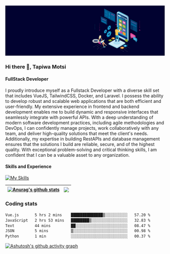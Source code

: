 ![FullStack Developer](https://github.com/Tapiwa-1/Tapiwa-1/blob/main/banner.jpg)
### Hi there 👋, Tapiwa Motsi

#### FullStack Developer
I proudly introduce myself as a Fullstack Developer with a diverse skill set that includes VueJS, TailwindCSS, Docker, and Laravel. I possess the ability to develop robust and scalable web applications that are both efficient and user-friendly. My extensive experience in frontend and backend development enables me to build dynamic and responsive interfaces that seamlessly integrate with powerful APIs. With a deep understanding of modern software development practices, including agile methodologies and DevOps, I can confidently manage projects, work collaboratively with any team, and deliver high-quality solutions that meet the client's needs. Additionally, my expertise in building RestAPIs and database management ensures that the solutions I build are reliable, secure, and of the highest quality. With exceptional problem-solving and critical thinking skills, I am confident that I can be a valuable asset to any organization.


#### Skills and Experience
[![My Skills](https://skillicons.dev/icons?i=vuejs,nuxtjs,angular,wordpress,laravel,mysql,docker,git)](https://skillicons.dev)


| <a href="https://github.com/anuraghazra/github-readme-stats"><img align="center" src="https://github-readme-stats.vercel.app/api?username=tapiwa-1&show_icons=true&include_all_commits=true&theme=buefy&hide_border=true" alt="Anurag's github stats" /></a> | <a href="https://github.com/anuraghazra/github-readme-stats"><img align="center" src="https://github-readme-stats.vercel.app/api/top-langs/?username=tapiwa-1&layout=compact&theme=buefy&hide_border=true" /></a> |
| ------------- | ------------- |


### Coding stats

<!--START_SECTION:waka-->

```txt
Vue.js       5 hrs 2 mins    ██████████████▒░░░░░░░░░░   57.20 %
JavaScript   2 hrs 53 mins   ████████▒░░░░░░░░░░░░░░░░   32.83 %
Text         44 mins         ██░░░░░░░░░░░░░░░░░░░░░░░   08.47 %
JSON         5 mins          ▒░░░░░░░░░░░░░░░░░░░░░░░░   00.98 %
Python       1 min           ░░░░░░░░░░░░░░░░░░░░░░░░░   00.37 %
```

<!--END_SECTION:waka-->
[![Ashutosh's github activity graph](https://github-readme-activity-graph.vercel.app/graph?username=tapiwa-1)](https://github.com/ashutosh00710/github-readme-activity-graph)


